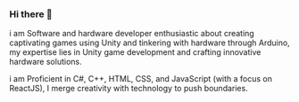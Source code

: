 ### Hi there 👋

i am Software and hardware developer enthusiastic about creating captivating games using Unity and tinkering with hardware through Arduino, my expertise lies in Unity game development and crafting innovative hardware solutions.

i am Proficient in C#, C++, HTML, CSS, and JavaScript (with a focus on ReactJS), I merge creativity with technology to push boundaries.
